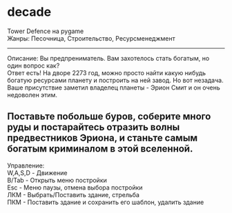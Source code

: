 # decade
Tower Defence на pygame  
Жанры: Песочница, Строительство, Ресурсменеджмент  
  
---  
Описание: Вы предпрениматель. Вам захотелось стать богатым, но один вопрос как?  
Ответ есть! На дворе 2273 год, можно просто найти какую нибудь богатую ресурсами планету и построить на ней завод. Но вот незадача. Ваше присутствие заметил владелец планеты - Эрион Смит и он очень недоволен этим.  
  
Поставьте побольше буров, соберите много руды и постарайтесь отразить волны предвестников Эриона, и станьте самым богатым криминалом в этой вселенной.  
---  
  
Управление:  
W,A,S,D - Движение  
B/Tab - Открыть меню постройки  
Esc - Меню паузы, отмена выбора постройки  
ЛКМ - Выбрать/Поставить здание, стрельба  
ПКМ - Поставить здание и сохранить его шаблон, удалить здание  
